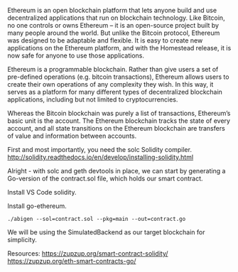 Ethereum is an open blockchain platform that lets anyone build and use decentralized applications that run on blockchain technology. Like Bitcoin, no one controls or owns Ethereum – it is an open-source project built by many people around the world. But unlike the Bitcoin protocol, Ethereum was designed to be adaptable and flexible. It is easy to create new applications on the Ethereum platform, and with the Homestead release, it is now safe for anyone to use those applications.

Ethereum is a programmable blockchain. Rather than give users a set of pre-defined operations (e.g. bitcoin transactions), Ethereum allows users to create their own operations of any complexity they wish. In this way, it serves as a platform for many different types of decentralized blockchain applications, including but not limited to cryptocurrencies.

Whereas the Bitcoin blockchain was purely a list of transactions, Ethereum’s basic unit is the account. The Ethereum blockchain tracks the state of every account, and all state transitions on the Ethereum blockchain are transfers of value and information between accounts.

First and most importantly, you need the solc Solidity compiler.
http://solidity.readthedocs.io/en/develop/installing-solidity.html

Alright - with solc and geth devtools in place, we can start by generating a Go-version of the contract.sol file, which holds our smart contract.

Install VS Code solidity.

Install go-ethereum.

```
./abigen --sol=contract.sol --pkg=main --out=contract.go
```

We will be using the SimulatedBackend as our target blockchain for simplicity.

Resources:
https://zupzup.org/smart-contract-solidity/
https://zupzup.org/eth-smart-contracts-go/